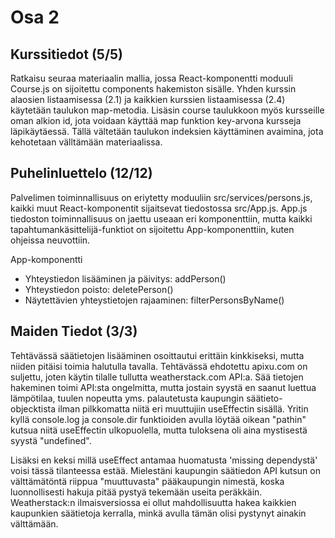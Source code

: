 # Osa 2

## Kurssitiedot (5/5)

Ratkaisu seuraa materiaalin mallia, jossa React-komponentti moduuli Course.js on sijoitettu components hakemiston sisälle. Yhden kurssin alaosien listaamisessa (2.1) ja kaikkien kurssien listaamisessa (2.4) käytetään taulukon map-metodia. Lisäsin course taulukkoon myös kursseille oman alkion id, jota voidaan käyttää map funktion key-arvona kursseja läpikäytäessä. Tällä vältetään taulukon indeksien käyttäminen avaimina, jota kehotetaan välltämään materiaalissa.


## Puhelinluettelo (12/12)

Palvelimen toiminnallisuus on eriytetty moduuliin src/services/persons.js, kaikki muut React-komponentit sijaitsevat tiedostossa src/App.js. App.js tiedoston toiminnallisuus on jaettu useaan eri komponenttiin, mutta kaikki tapahtumankäsittelijä-funktiot on sijoitettu App-komponenttiin, kuten ohjeissa neuvottiin.

App-komponentti
* Yhteystiedon lisääminen ja päivitys: addPerson()
* Yhteystiedon poisto: deletePerson()
* Näytettävien yhteystietojen rajaaminen: filterPersonsByName() 


## Maiden Tiedot (3/3)

Tehtävässä säätietojen lisääminen osoittautui erittäin kinkkiseksi, mutta niiden pitäisi toimia halutulla tavalla. Tehtävässä ehdotettu apixu.com on suljettu, joten käytin tilalle tullutta weatherstack.com API:a. Sää tietojen hakeminen toimi API:sta ongelmitta, mutta jostain syystä en saanut luettua lämpötilaa, tuulen nopeutta yms. palautetusta kaupungin säätieto-objecktista ilman pilkkomatta niitä eri muuttujiin useEffectin sisällä. Yritin kyllä console.log ja console.dir funktioiden avulla löytää oikean "pathin" kutsua niitä useEffectin ulkopuolella, mutta tuloksena oli aina mystisestä syystä "undefined".

Lisäksi en keksi millä useEffect antamaa huomatusta 'missing dependystä' voisi tässä tilanteessa estää. Mielestäni kaupungin säätiedon API kutsun on välttämätöntä riippua "muuttuvasta" pääkaupungin nimestä, koska luonnollisesti hakuja pitää pystyä tekemään useita peräkkäin. Weatherstack:n ilmaisversiossa ei ollut mahdollisuutta hakea kaikkien kaupunkien säätietoja kerralla, minkä avulla tämän olisi pystynyt ainakin välttämään.
